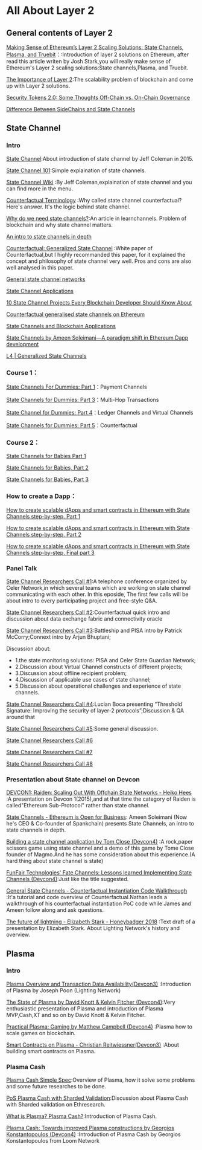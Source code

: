 
# All About Layer 2 
## General contents of Layer 2
[Making Sense of Ethereum’s Layer 2 Scaling Solutions: State Channels, Plasma, and Truebit](https://medium.com/l4-media/making-sense-of-ethereums-layer-2-scaling-solutions-state-channels-plasma-and-truebit-22cb40dcc2f4)：:Introduction of layer 2 solutions on Ethereum, after read this article writen by Josh Stark,you will really make sense of Ethereum's Layer 2 scaling solutions:State channels,Plasma, and Truebit.

[The Importance of Layer 2](https://medium.com/mit-media-lab-digital-currency-initiative/the-importance-of-layer-2-105189f72102):The scalability problem of blockchain and come up with Layer 2 solutions.

[Security Tokens 2.0: Some Thoughts Off-Chain vs. On-Chain Governance](https://hackernoon.com/security-token-2-0-some-thoughts-off-chain-vs-on-chain-governance-2cba087389ab)


[Difference Between SideChains and State Channels](https://hackernoon.com/difference-between-sidechains-and-state-channels-2f5dfbd10707)

## State Channel
### Intro
[State Channel](https://www.jeffcoleman.ca/state-channels/):About introduction of state channel by Jeff Coleman in 2015.

[State Channel 101](https://docs.learnchannels.org/Statechannels101):Simple explaination of state channels.

[State Channel Wiki](https://github.com/ledgerlabs/state-channels/wiki) :By Jeff Coleman,explaination of state channel and you can find more in the menu.

[Counterfactual Terminology](https://github.com/ledgerlabs/state-channels/wiki/Counterfactual-Terminology) :Why called state channel counterfactual? Here's answer. It's the logic behind state channel.

[Why do we need state channels?](https://docs.learnchannels.org/WhyStateChannels):An article in learnchannels. Problem of blockchain and why state channel matters.

[An intro to state channels in depth](https://www.youtube.com/watch?v=MEL50CVOcH4&t=116s)

[Counterfactual: Generalized State Channel](https://l4.ventures/papers/statechannels.pdf) :White paper of Counterfactual,but I highly recommanded this paper, for it explained the concept and philosophy of state channel very well. Pros and cons are also well analysed in this paper.

[General state channel networks](https://www.youtube.com/watch?v=kBptBui1wYs)

[State Channel Applications](https://medium.com/statechannels/state-channel-applications-1f170e7d542e)

[10 State Channel Projects Every Blockchain Developer Should Know About](https://hackernoon.com/10-state-channel-projects-every-blockchain-developer-should-know-about-293514a516fd)

[Counterfactual generalised state channels on Ethereum ](https://www.youtube.com/watch?v=TtaSL8WEbwY&t=153s)

[State Channels and Blockchain Applications ](https://www.youtube.com/watch?v=mA1PD9EF3TA&t=1s)

[State Channels by Ameen Soleimani—A paradigm shift in Ethereum Dapp development ](https://www.youtube.com/watch?v=UVRAdmycOhg&t=372s)

[L4 | Generalized State Channels](https://www.youtube.com/watch?v=kZH_ty82jKY) 

### Course 1：

[State Channels For Dummies: Part 1](https://medium.com/blockchannel/counterfactual-for-dummies-part-1-8ff164f78540)：Payment Channels

[State Channels for Dummies: Part 3](https://medium.com/blockchannel/state-channels-for-dummies-part-3-10b25f6c08b)：Multi-Hop Transactions 

[State Channel for Dummies: Part 4](https://medium.com/blockchannel/state-channel-for-dummies-part-4-f3ba9d76c7c4)：Ledger Channels and Virtual Channels

[State Channels for Dummies: Part 5](https://medium.com/blockchannel/state-channels-for-dummies-part-5-6238f83f8da3)：Counterfactual

### Course 2：

[State Channels for Babies Part 1](https://medium.com/connext/state-channels-for-babies-c39a8001d9af)

[State Channels for Babies, Part 2](https://medium.com/connext/state-channels-for-babies-part-2-76ad4538b98a)

[State Channels for Babies, Part 3](https://medium.com/connext/state-channels-for-babies-part-3-cbda0476f0f4)

### How to create a Dapp：

[How to create scalable dApps and smart contracts in Ethereum with State Channels step-by-step. Part 1](https://medium.com/ethereum-developers/how-to-create-scalable-dapps-and-smart-contracts-in-ethereum-with-state-channels-step-by-step-48e12481fb)

[How to create scalable dApps and smart contracts in Ethereum with State Channels step-by-step. Part 2](https://medium.com/ethereum-developers/how-to-create-scalable-dapps-and-smart-contracts-in-ethereum-with-state-channels-step-by-step-690f71a9bf2f)

[How to create scalable dApps and smart contracts in Ethereum with State Channels step-by-step. Final part 3](https://medium.com/ethereum-developers/how-to-create-scalable-dapps-and-smart-contracts-in-ethereum-with-state-channels-step-by-step-14318355ba79)

### Panel Talk
[State Channel Researchers Call #1](https://www.youtube.com/watch?v=czb9Zh8P1y4):A telephone conference organized by Celer Network,in which several teams which are working on state channel communicating with each other. In this eposide, The first few calls will be about intro to every participating project and free-style Q&A.

[State Channel Researchers Call #2](https://www.youtube.com/watch?v=Hsn17kXxVes):Counterfactual quick intro and discussion about data exchange fabric and connectivity oracle

[State Channel Researchers Call #3](https://www.youtube.com/watch?v=TJKp7bmvA6A):Battleship and PISA intro by Patrick McCorry;Connext intro by Arjun Bhuptani;

Discussion about:
- 1.the state monitoring solutions: PISA and Celer State Guardian Network;
- 2.Discussion about Virtual Channel constructs of different projects;
- 3.Discussion about offline recipient problem;
- 4.Discussion of applicable use cases of state channel;
- 5.Discussion about operational challenges and experience of state channels.

[State Channel Researchers Call #4](https://www.youtube.com/watch?v=XlNh7u_YHiA):Lucian Boca presenting “Threshold Signature: Improving the security of layer-2 protocols”;Discussion & QA around that

[State Channel Researchers Call #5](https://www.youtube.com/watch?v=bPiLXOIkqBQ):Some general discussion.

[State Channel Researchers Call #6](https://www.youtube.com/watch?v=YzomDzpLW_o)

[State Channel Researchers Call #7](https://www.youtube.com/watch?v=5ETloioxno4)

[State Channel Researchers Call #8](https://www.youtube.com/watch?v=8T0msU-r9ZI)

### Presentation about State channel on Devcon

[DEVCON1: Raiden: Scaling Out With Offchain State Networks - Heiko Hees](https://www.youtube.com/watch?v=h791zjvf3uQ) :A presentation on Devcon 1(2015),and at that time the category of Raiden is called"Ethereum Sub-Protocol" rather than state channel.

[State Channels - Ethereum is Open for Business](https://www.youtube.com/watch?v=MEL50CVOcH4): Ameen Soleimani (Now he's CEO & Co-founder of Spankchain) presents State Channels, an intro to state channels in depth.


[Building a state channel application by Tom Close (Devcon4)](https://www.youtube.com/watch?v=_P0MTLssmA8) :A rock,paper scissors game using state channel and a demo of this game by Tome Close founder of Magmo.And he has some consideration about this experience.(A hard thing about state channel is state)

[FunFair Technologies' Fate Channels: Lessons learned Implementing State Channels (Devcon4)](https://www.youtube.com/watch?v=1ZHCpb-htMk):Just like the title suggested.

[General State Channels - Counterfactual Instantiation Code Walkthrough](https://www.youtube.com/watch?v=Ao0tj0HcIcc) :It'a tutorial and code overview of Counterfactual.Nathan leads a walkthrough of his counterfactual instantiation PoC code while James and Ameen follow along and ask questions.

[The future of lightning - Elizabeth Stark - Honeybadger 2018](https://view.ly/v/9h3Kv2gS7DIu) :Text draft of a presentation by Elizabeth Stark. About Lighting Network's history and overview.

## Plasma

### Intro
[Plasma Overview and Transaction Data Availability(Devcon3)](https://www.youtube.com/watch?v=yjySP0t6lYo) :Introduction of Plasma by Joseph Poon (Lighting Network)

[The State of Plasma by David Knott & Kelvin Fitcher (Devcon4)](https://www.youtube.com/watch?v=zbgsGI7Embs):Very enthusiastic presentation of Plasma and introduction of Plasma MVP,Cash,XT and so on by David Knott & Kelvin Fitcher.

[Practical Plasma: Gaming by Matthew Campbell (Devcon4)](https://www.youtube.com/watch?v=Epd3aMQtfZQ) :Plasma how to scale games on blockchain.

[Smart Contracts on Plasma - Christian Reitwiessner(Devcon3)](https://www.youtube.com/watch?v=KzyqzEtEc3I) :About building smart contracts on Plasma.

### Plasma Cash
[Plasma Cash Simple Spec](https://karl.tech/plasma-cash-simple-spec/):Overview of Plasma, how it solve some problems and some future researches to be done.

[PoS Plasma Cash with Sharded Validation](https://ethresear.ch/t/pos-plasma-cash-with-sharded-validation/1486):Discussion about Plasma Cash with Sharded validation on Ethresearch.

[What is Plasma? Plasma Cash?](https://medium.com/crypto-economics/what-is-plasma-plasma-cash-6fbbef784a):Introduction of Plasma Cash.

[Plasma Cash: Towards improved Plasma constructions by Georgios Konstantopoulos (Devcon4)](https://www.youtube.com/watch?v=UKigyHGQQmQ) :Introduction of Plasma Cash by Georgios Konstantopoulos from Loom Network


